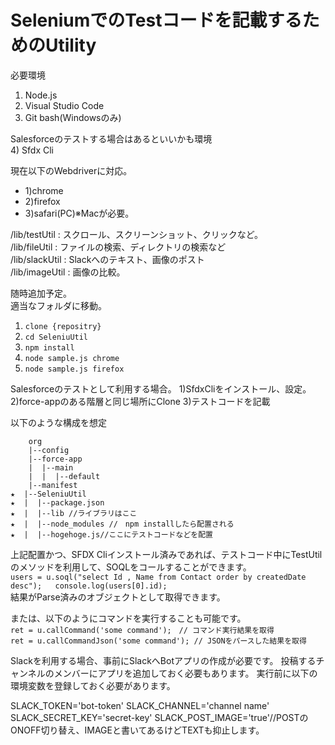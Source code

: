 # SeleniumでのTestコードを記載するためのUtility

必要環境
1) Node.js
2) Visual Studio Code
3) Git bash(Windowsのみ)

Salesforceのテストする場合はあるといいかも環境  
4) Sfdx Cli

現在以下のWebdriverに対応。  
-  1)chrome  
-  2)firefox  
-  3)safari(PC)※Macが必要。

/lib/testUtil  : スクロール、スクリーンショット、クリックなど。  
/lib/fileUtil  : ファイルの検索、ディレクトリの検索など  
/lib/slackUtil : Slackへのテキスト、画像のポスト  
/lib/imageUtil : 画像の比較。  

随時追加予定。  
適当なフォルダに移動。
1) `clone {repositry}`  
2) `cd SeleniuUtil`
3) `npm install`  
4) `node sample.js chrome`  
5) `node sample.js firefox`  

Salesforceのテストとして利用する場合。
1)SfdxCliをインストール、設定。
2)force-appのある階層と同じ場所にClone
3)テストコードを記載

以下のような構成を想定
    
        org  
        |--config  
        |--force-app  
        |  |--main  
        |  |  |--default  
        |--manifest  
    ★  |--SeleniuUtil  
    ★  |  |--package.json  
    ★  |  |--lib //ライブラリはここ  
    ★  |  |--node_modules //　npm installしたら配置される  
    ★  |  |--hogehoge.js//ここにテストコードなどを配置  
    

上記配置かつ、SFDX Cliインストール済みであれば、テストコード中にTestUtilのメソッドを利用して、SOQLをコールすることができます。  
`users = u.soql("select Id , Name from Contact order by createdDate desc");  
console.log(users[0].id);`  
結果がParse済みのオブジェクトとして取得できます。


または、以下のようにコマンドを実行することも可能です。  
`ret = u.callCommand('some command');　// コマンド実行結果を取得`  
`ret = u.callCommandJson('some command'); // JSONをパースした結果を取得`

Slackを利用する場合、事前にSlackへBotアプリの作成が必要です。
投稿するチャンネルのメンバーにアプリを追加しておく必要もあります。
実行前に以下の環境変数を登録しておく必要があります。

SLACK_TOKEN='bot-token'
SLACK_CHANNEL='channel name'
SLACK_SECRET_KEY='secret-key'
SLACK_POST_IMAGE='true'//POSTのONOFF切り替え、IMAGEと書いてあるけどTEXTも抑止します。

      
